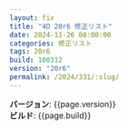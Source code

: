 ```yaml
---
layout: fix
title: "4D 20r6 修正リスト"
date: 2024-11-26 08:00:00
categories: 修正リスト
tags: 20r6
build: 100312
version: "20r6"
permalink: /2024/331/:slug/
---
```


**バージョン**: {{page.version}}  
**ビルド**: {{page.build}} 